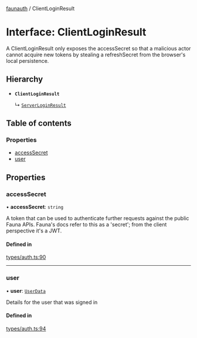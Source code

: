[faunauth](../index.md) / ClientLoginResult

# Interface: ClientLoginResult

A ClientLoginResult only exposes the accessSecret so that a malicious actor cannot acquire new
tokens by stealing a refreshSecret from the browser's local persistence.

## Hierarchy

- **`ClientLoginResult`**

  ↳ [`ServerLoginResult`](ServerLoginResult.md)

## Table of contents

### Properties

- [accessSecret](ClientLoginResult.md#accesssecret)
- [user](ClientLoginResult.md#user)

## Properties

### accessSecret

• **accessSecret**: `string`

A token that can be used to authenticate further requests against the public Fauna APIs.
Fauna's docs refer to this as a 'secret'; from the client perspective it's a JWT.

#### Defined in

[types/auth.ts:90](https://github.com/alexnitta/faunauth/blob/8d66af9/src/types/auth.ts#L90)

___

### user

• **user**: [`UserData`](UserData.md)

Details for the user that was signed in

#### Defined in

[types/auth.ts:94](https://github.com/alexnitta/faunauth/blob/8d66af9/src/types/auth.ts#L94)

